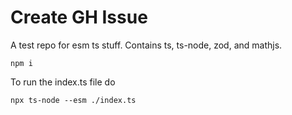 # Create GH Issue

A test repo for esm ts stuff. Contains ts, ts-node, zod, and mathjs.

```shell
npm i
```

To run the index.ts file do

```shell
npx ts-node --esm ./index.ts
```
